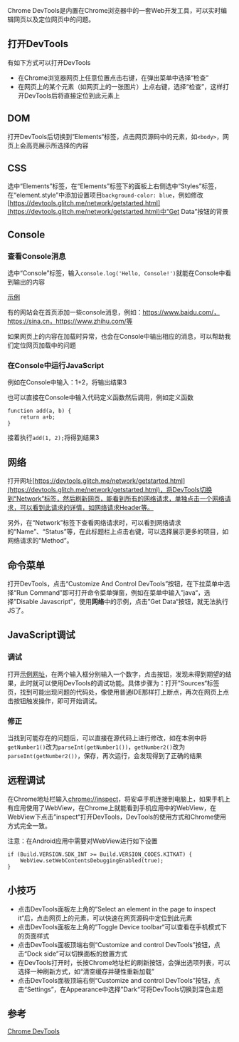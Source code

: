 Chrome DevTools是内置在Chrome浏览器中的一套Web开发工具，可以实时编辑网页以及定位网页中的问题。

## 打开DevTools
有如下方式可以打开DevTools
- 在Chrome浏览器网页上任意位置点击右键，在弹出菜单中选择“检查”
- 在网页上的某个元素（如网页上的一张图片）上点右键，选择“检查”，这样打开DevTools后将直接定位到此元素上

## DOM
打开DevTools后切换到”Elements“标签，点击网页源码中的元素，如`<body>`，网页上会高亮展示所选择的内容

## CSS
选中“Elements”标签，在“Elements”标签下的面板上右侧选中“Styles”标签，在“element.style”中添加设置项目`background-color: blue`，例如修改[https://devtools.glitch.me/network/getstarted.html](https://devtools.glitch.me/network/getstarted.html)中“Get Data”按钮的背景

## Console
### 查看Console消息
选中“Console”标签，输入`console.log('Hello, Console!')`就能在Console中看到输出的内容

[示例](https://devtools.glitch.me/console/log.html)

有的网站会在首页添加一些console消息，例如：https://www.baidu.com/，https://sina.cn，https://www.zhihu.com/等

如果网页上的内容在加载时异常，也会在Console中输出相应的消息，可以帮助我们定位网页加载中的问题

### 在Console中运行JavaScript
例如在Console中输入：1+2，将输出结果3

也可以直接在Console中输入代码定义函数然后调用，例如定义函数
```
function add(a, b) {
    return a+b;
}
```
接着执行`add(1, 2);`将得到结果3

## 网络
打开网址[https://devtools.glitch.me/network/getstarted.html](https://devtools.glitch.me/network/getstarted.html)，将DevTools切换到“Network”标签，然后刷新网页，能看到所有的网络请求，单独点击一个网络请求，可以看到此请求的详情，如网络请求Header等。

另外，在“Network”标签下查看网络请求时，可以看到网络请求的“Name”、“Status”等，在此标题栏上点击右键，可以选择展示更多的项目，如网络请求的“Method”。

## 命令菜单
打开DevTools，点击“Customize And Control DevTools”按钮，在下拉菜单中选择“Run Command”即可打开命令菜单弹窗，例如在菜单中输入”java“，选择”Disable Javascript“，使用**网络**中的示例，点击”Get Data“按钮，就无法执行JS了。

## JavaScript调试
### 调试
打开[示例网址](https://googlechrome.github.io/devtools-samples/debug-js/get-started)，在两个输入框分别输入一个数字，点击按钮，发现未得到期望的结果，此时就可以使用DevTools的调试功能。具体步骤为：打开”Sources“标签页，找到可能出现问题的代码处，像使用普通IDE那样打上断点，再次在网页上点击按钮触发操作，即可开始调试。

### 修正
当找到可能存在的问题后，可以直接在源代码上进行修改，如在本例中将`getNumber1()`改为`parseInt(getNumber1())`，`getNumber2()`改为`parseInt(getNumber2())`，保存，再次运行，会发现得到了正确的结果

## 远程调试
在Chrome地址栏输入[chrome://inspect](chrome://inspect)，将安卓手机连接到电脑上，如果手机上有应用使用了WebView，在Chrome上就能看到手机应用中的WebView，在WebView下点击”inspect“打开DevTools，DevTools的使用方式和Chrome使用方式完全一致。

注意：在Android应用中需要对WebView进行如下设置
```
if (Build.VERSION.SDK_INT >= Build.VERSION_CODES.KITKAT) {
    WebView.setWebContentsDebuggingEnabled(true);
}
```

## 小技巧
- 点击DevTools面板左上角的”Select an element in the page to inspect it“后，点击网页上的元素，可以快速在网页源码中定位到此元素
- 点击DevTools面板左上角的”Toggle Device toolbar“可以查看在手机模式下的页面样式
- 点击DevTools面板顶端右侧“Customize and control DevTools”按钮，点击“Dock side”可以切换面板的放置方式
- 在DevTools打开时，长按Chrome地址栏的刷新按钮，会弹出选项列表，可以选择一种刷新方式，如“清空缓存并硬性重新加载”
- 点击DevTools面板顶端右侧“Customize and control DevTools”按钮，点击“Settings”，在Appearance中选择”Dark“可将DevTools切换到深色主题

## 参考
[Chrome DevTools](https://developers.google.com/web/tools/chrome-devtools/)